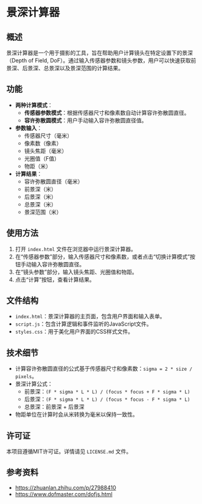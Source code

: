 # 景深计算器

## 概述

景深计算器是一个用于摄影的工具，旨在帮助用户计算镜头在特定设置下的景深（Depth of Field, DoF）。通过输入传感器参数和镜头参数，用户可以快速获取前景深、后景深、总景深以及景深范围的计算结果。

## 功能

- **两种计算模式**：
  - **传感器参数模式**：根据传感器尺寸和像素数自动计算容许弥散圆直径。
  - **容许弥散圆模式**：用户手动输入容许弥散圆直径值。
- **参数输入**：
  - 传感器尺寸（毫米）
  - 像素数（像素）
  - 镜头焦距（毫米）
  - 光圈值（F值）
  - 物距（米）
- **计算结果**：
  - 容许弥散圆直径（毫米）
  - 前景深（米）
  - 后景深（米）
  - 总景深（米）
  - 景深范围（米）

## 使用方法

1. 打开 `index.html` 文件在浏览器中运行景深计算器。
2. 在“传感器参数”部分，输入传感器尺寸和像素数，或者点击“切换计算模式”按钮手动输入容许弥散圆直径。
3. 在“镜头参数”部分，输入镜头焦距、光圈值和物距。
4. 点击“计算”按钮，查看计算结果。

## 文件结构

- `index.html`：景深计算器的主页面，包含用户界面和输入表单。
- `script.js`：包含计算逻辑和事件监听的JavaScript文件。
- `styles.css`：用于美化用户界面的CSS样式文件。

## 技术细节

- 计算容许弥散圆直径的公式基于传感器尺寸和像素数：`sigma = 2 * size / pixels`。
- 景深计算公式：
  - 前景深：`(F * sigma * L * L) / (focus * focus + F * sigma * L)`
  - 后景深：`(F * sigma * L * L) / (focus * focus - F * sigma * L)`
  - 总景深：前景深 + 后景深
- 物距单位在计算时会从米转换为毫米以保持一致性。

## 许可证

本项目遵循MIT许可证。详情请见 `LICENSE.md` 文件。

## 参考资料

- https://zhuanlan.zhihu.com/p/27988410
- https://www.dofmaster.com/dofjs.html
